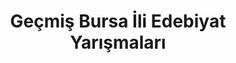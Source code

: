 ---
layout: old
headline: "Geçmiş Bursa İli Edebiyat Yarışmaları"
title: "Geçmiş Bursa İli Edebiyat Yarışmaları"
key: "bursa"
description: "Geçmiş Bursa İli Edebiyat Yarışmaları, Geçmiş Bursa Şiir Yarışmaları, Geçmiş Bursa Öykü Yarışmaları"
permalink: "gecmis-bursa-edebiyat-yarismalari/"
---